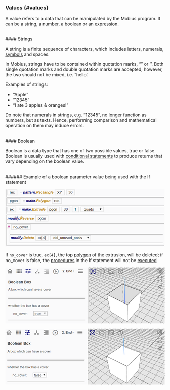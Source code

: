 ### Values {#values}

A value refers to a data that can be manipulated by the Mobius program. It can be a string, a number, a boolean or an [expression](Expression.md).

<br>
#### Strings

A string is a finite sequence of characters, which includes letters, numerals, [symbols](Symbols.md) and spaces.

In Mobius, strings have to be contained within quotation marks, “” or ‘’. Both single quotation marks and double quotation marks are accepted; however, the two should not be mixed, i.e. “hello’.

Examples of strings:

*   “Apple”
*   “12345”
*   “I ate 3 apples &amp; oranges!”

Do note that numerals in strings, e.g. “12345”, no longer function as numbers, but as texts. Hence, performing comparison and mathematical operation on them may induce errors.


<br>
#### Boolean

Boolean is a data type that has one of two possible values, true or false. Boolean is usually used with [conditional statements](/chapter_3_procedures/If_Elseif_and_Else.md) to produce returns that vary depending on the boolean value.

<br>
###### Example of a boolean parameter value being used with the If statement 

![Boolean used with If function](../../assets/chapter_3_assets/Boolean1.png)

If `no_cover` is true, `ex[4]`, the top [polygon](/chapter_2_geo-info_data_model/Polygon.md) of the extrusion, will be deleted; if no_cover is false, the [procedures](/chapter_3_procedures/README.md) in the If statement will not be [executed](/chapter_1_mobius_interface/execute.md/chapter_1_mobius_interface/execute.md)

![When the boolean value is set to true in the Dashboard](/assets/chapter_3_assets/Boolean2.png)

![When the boolean value is set to false in the Dashboard](/assets/chapter_3_assets/Boolean3.png)

